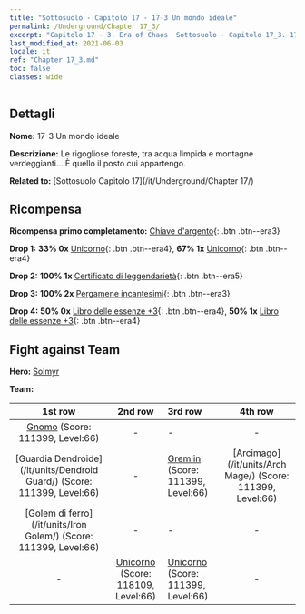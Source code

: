 ```yaml
---
title: "Sottosuolo - Capitolo 17 - 17-3 Un mondo ideale"
permalink: /Underground/Chapter 17_3/
excerpt: "Capitolo 17 - 3. Era of Chaos  Sottosuolo - Capitolo 17_3. 17-3 Un mondo ideale"
last_modified_at: 2021-06-03
locale: it
ref: "Chapter 17_3.md"
toc: false
classes: wide
---
```


## Dettagli

 **Nome:** 17-3 Un mondo ideale

 **Descrizione:** Le rigogliose foreste, tra acqua limpida e montagne verdeggianti... È quello il posto cui appartengo.

 **Related to:** [Sottosuolo Capitolo 17](/it/Underground/Chapter 17/)

## Ricompensa

 **Ricompensa primo completamento:** [Chiave d'argento](/ItemsIT/con_693/){: .btn .btn--era3}

 **Drop 1:** **33% 0x** [Unicorno](/ItemsIT/unt_204/){: .btn .btn--era4}, **67% 1x** [Unicorno](/ItemsIT/unt_204/){: .btn .btn--era4}

 **Drop 2:** **100% 1x** [Certificato di leggendarietà](/ItemsIT/mat_67/){: .btn .btn--era5}

 **Drop 3:** **100% 2x** [Pergamene incantesimi](/ItemsIT/con_694/){: .btn .btn--era3}

 **Drop 4:** **50% 0x** [Libro delle essenze +3](/ItemsIT/mat_60/){: .btn .btn--era4}, **50% 1x** [Libro delle essenze +3](/ItemsIT/mat_60/){: .btn .btn--era4}


## Fight against Team
 **Hero:** [Solmyr](/it/heroes/Solmyr/)

 **Team:**


  | 1st row | 2nd row | 3rd row | 4th row |
  |:----:|:----:|:----|:----:|
  | [Gnomo](/it/units/Dwarf/) (Score: 111399, Level:66)  | - | - | - |
  | [Guardia Dendroide](/it/units/Dendroid Guard/) (Score: 111399, Level:66)  | - | [Gremlin](/it/units/Gremlin/) (Score: 111399, Level:66)  | [Arcimago](/it/units/Arch Mage/) (Score: 111399, Level:66)  |
  | [Golem di ferro](/it/units/Iron Golem/) (Score: 111399, Level:66)  | - | - | - |
  | - | [Unicorno](/it/units/Unicorn/) (Score: 118109, Level:66)  | [Unicorno](/it/units/Unicorn/) (Score: 111399, Level:66)  | - |


